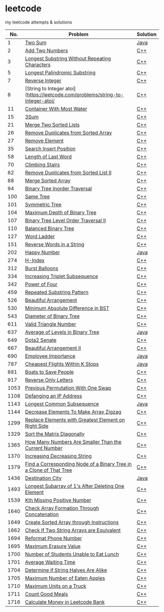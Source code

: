 # leetcode
my leetcode attempts & solutions  

No. | Problem | Solution
------------ | ------------- | -------------
1 | [Two Sum](https://leetcode.com/problems/two-sum/) | [Java](soln/two-sum)
2 | [Add Two Numbers](https://leetcode.com/problems/add-two-numbers/) | [C++](soln/add-two-numbers)
3 | [Longest Substring Without Repeating Characters](https://leetcode.com/problems/longest-substring-without-repeating-characters/) | [C++](soln/longest-substring-without-repeating-characters)
5 | [Longest Palindromic Substring](https://leetcode.com/problems/longest-palindromic-substring/) | [C++](soln/longest-palindromic-substring)
7 | [Reverse Integer](https://leetcode.com/problems/reverse-integer/) | [C++](soln/reverse-integer)
8 | [String to Integer atoi](https://leetcode.com/problems/string-to-integer-atoi/ | [C++](soln/string-to-integer-atoi)
11 | [Container With Most Water](https://leetcode.com/problems/container-with-most-water/) | [C++](soln/container-with-most-water)
15 | [3Sum](https://leetcode.com/problems/3sum/) | [C++](soln/3sum)
21 | [Merge Two Sorted Lists](https://leetcode.com/problems/merge-two-sorted-lists/) | [C++](soln/merge-two-sorted-lists)
26 | [Remove Duplicates from Sorted Array](https://leetcode.com/problems/remove-duplicates-from-sorted-array/) | [C++](soln/remove-duplicates-from-sorted-array)
27 | [Remove Element](https://leetcode.com/problems/remove-element/) | [C++](soln/remove-element)
35 | [Search Insert Position](https://leetcode.com/problems/search-insert-position/) | [C++](soln/search-insert-position)
58 | [Length of Last Word](https://leetcode.com/problems/length-of-last-word/) | [C++](soln/length-of-last-word)
70 | [Climbing Stairs](https://leetcode.com/problems/climbing-stairs/) | [C++](soln/climbing-stairs)
82 | [Remove Duplicates from Sorted List II](https://leetcode.com/problems/remove-duplicates-from-sorted-list-ii/) | [C++](soln/remove-duplicates-from-sorted-list-ii)
88 | [Merge Sorted Array](https://leetcode.com/problems/merge-sorted-array/) | [C++](soln/merge-sorted-array)
94 | [Binary Tree Inorder Traversal](https://leetcode.com/problems/binary-tree-inorder-traversal/) | [C++](soln/binary-tree-inorder-traversal)
100 | [Same Tree](https://leetcode.com/problems/same-tree/) | [C++](soln/same-tree)
101 | [Symmetric Tree](https://leetcode.com/problems/symmetric-tree/) | [C++](soln/symmetric-tree)
104 | [Maximum Depth of Binary Tree](https://leetcode.com/problems/maximum-depth-of-binary-tree/) | [C++](soln/maximum-depth-of-binary-tree)
107 | [Binary Tree Level Order Traversal II](https://leetcode.com/problems/binary-tree-level-order-traversal-ii/) | [C++](soln/binary-tree-level-order-traversal-ii)
110 | [Balanced Binary Tree](https://leetcode.com/problems/balanced-binary-tree/) | [C++](soln/balanced-binary-tree)
127 | [Word Ladder](https://leetcode.com/problems/word-ladder/) | [C++](soln/word-ladder)
151 | [Reverse Words in a String](https://leetcode.com/problems/reverse-words-in-a-string/) | [C++](soln/reverse-words-in-a-string)
202 | [Happy Number](https://leetcode.com/problems/happy-number/) | [Java](soln/happy-number)
274 | [H-Index](https://leetcode.com/problems/h-index/) | [C++](soln/h-index)
312 | [Burst Balloons](https://leetcode.com/problems/burst-balloons/) | [C++](soln/burst-balloons)
334 | [Increasing Triplet Subsequence](https://leetcode.com/problems/increasing-triplet-subsequence/) | [C++](soln/increasing-triplet-subsequence)
342 | [Power of Four](https://leetcode.com/problems/power-of-four/) | [C++](soln/power-of-four)
459 | [Repeated Substring Pattern](https://leetcode.com/problems/repeated-substring-pattern/) | [C++](soln/repeated-substring-pattern)
526 | [Beautiful Arrangement](https://leetcode.com/problems/beautiful-arrangement/) | [C++](soln/beautiful-arrangement)
530 | [Minimum Absolute Difference in BST](https://leetcode.com/problems/minimum-absolute-difference-in-bst) | [C++](soln/minimum-absolute-difference-in-bst)
543 | [Diameter of Binary Tree](https://leetcode.com/problems/diameter-of-binary-tree/) | [C++](soln/diameter-of-binary-tree)
611 | [Valid Triangle Number](https://leetcode.com/problems/valid-triangle-number/) | [C++](soln/valid-triangle-number)
637 | [Average of Levels in Binary Tree](https://leetcode.com/problems/average-of-levels-in-binary-tree/) | [Java](soln/average-of-levels-in-binary-tree)
649 | [Dota2 Senate](https://leetcode.com/problems/dota2-senate/) | [C++](soln/dota2-senate)
667 | [Beautiful Arrangement II](https://leetcode.com/problems/beautiful-arrangement-ii/) | [C++](soln/beautiful-arrangement-ii)
690 | [Employee Importance](https://leetcode.com/problems/employee-importance/) | [Java](soln/employee-importance)
787 | [Cheapest Flights Within K Stops](https://leetcode.com/problems/cheapest-flights-within-k-stops/) | [Java](soln/cheapest-flights-within-k-stops)
881 | [Boats to Save People](https://leetcode.com/problems/boats-to-save-people/) | [C++](soln/boats-to-save-people)
917 | [Reverse Only Letters](https://leetcode.com/problems/reverse-only-letters/) | [C++](soln/reverse-only-letters)
1053 | [Previous Permutation With One Swap](https://leetcode.com/problems/previous-permutation-with-one-swap/) | [C++](soln/previous-permutation-with-one-swap)
1108 | [Defanging an IP Address](https://leetcode.com/problems/defanging-an-ip-address/) | [C++](soln/defanging-an-ip-address)
1143 | [Longest Common Subsequence](https://leetcode.com/problems/longest-common-subsequence/) | [Java](soln/longest-common-subsequence)
1144 | [Decrease Elements To Make Array Zigzag](https://leetcode.com/problems/decrease-elements-to-make-array-zigzag/) | [C++](soln/decrease-elements-to-make-array-zigzag)
1299 | [Replace Elements with Greatest Element on Right Side](https://leetcode.com/problems/replace-elements-with-greatest-element-on-right-side/) | [C++](soln/replace-elements-with-greatest-element-on-right-side)
1329 | [Sort the Matrix Diagonally](https://leetcode.com/problems/sort-the-matrix-diagonally/) | [C++](soln/sort-the-matrix-diagonally)
1365 | [How Many Numbers Are Smaller Than the Current Number](https://leetcode.com/problems/how-many-numbers-are-smaller-than-the-current-number/) | [C++](soln/how-many-numbers-are-smaller-than-the-current-number)
1370 | [Increasing Decreasing String](https://leetcode.com/problems/increasing-decreasing-string/) | [C++](soln/increasing-decreasing-string)
1379 | [Find a Corresponding Node of a Binary Tree in a Clone of That Tree](https://leetcode.com/problems/find-a-corresponding-node-of-a-binary-tree-in-a-clone-of-that-tree/) | [C++](soln/find-a-corresponding-node-of-a-binary-tree-in-a-clone-of-that-tree)
1436 | [Destination City](https://leetcode.com/problems/destination-city/) | [Java](soln/destination-city)
1493 | [Longest Subarray of 1's After Deleting One Element](https://leetcode.com/problems/longest-subarray-of-1s-after-deleting-one-element/) | [C++](soln/longest-subarray-of-1s-after-deleting-one-element)
1539 | [Kth Missing Positive Number](https://leetcode.com/problems/kth-missing-positive-number/) | [C++](soln/kth-missing-positive-number)
1640 | [Check Array Formation Through Concatenation](https://leetcode.com/problems/check-array-formation-through-concatenation/) | [C++](soln/check-array-formation-through-concatenation)
1649 | [Create Sorted Array through Instructions](https://leetcode.com/problems/create-sorted-array-through-instructions/) | [C++](soln/create-sorted-array-through-instructions)
1662 | [Check If Two String Arrays are Equivalent](https://leetcode.com/problems/check-if-two-string-arrays-are-equivalent/) | [C++](soln/check-if-two-string-arrays-are-equivalent)
1694 | [Reformat Phone Number](https://leetcode.com/problems/reformat-phone-number/) | [C++](soln/reformat-phone-number)
1695 | [Maximum Erasure Value](https://leetcode.com/problems/maximum-erasure-value/) | [C++](soln/maximum-erasure-value)
1700 | [Number of Students Unable to Eat Lunch](https://leetcode.com/problems/number-of-students-unable-to-eat-lunch/) | [C++](soln/number-of-students-unable-to-eat-lunch)
1701 | [Average Waiting Time](https://leetcode.com/problems/average-waiting-time/) | [C++](soln/average-waiting-time)
1704 | [Determine if String Halves Are Alike](https://leetcode.com/problems/determine-if-string-halves-are-alike/) | [C++](soln/determine-if-string-halves-are-alike)
1705 | [Maximum Number of Eaten Apples](https://leetcode.com/problems/maximum-number-of-eaten-apples/) | [C++](soln/maximum-number-of-eaten-apples)
1710 | [Maximum Units on a Truck](https://leetcode.com/problems/maximum-units-on-a-truck/) | [C++](soln/maximum-units-on-a-truck)
1711 | [Count Good Meals](https://leetcode.com/problems/count-good-meals/) | [C++](soln/count-good-meals)
1716 | [Calculate Money in Leetcode Bank](https://leetcode.com/problems/calculate-money-in-leetcode-bank/) | [C++](soln/calculate-money-in-leetcode-bank)
